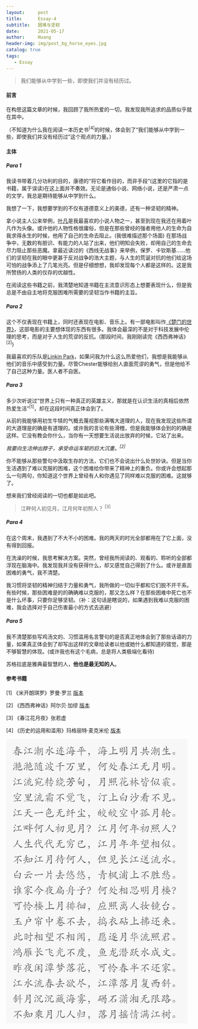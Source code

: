 ```yaml
---
layout:     post
title:      Essay-4
subtitle:   困难与坚韧
date:       2021-05-17
author:     Huang
header-img: img/post_bg_horse_eyes.jpg
catalog: true
tags:
   - Essay
---
```


> 我们能够从中学到一些，即使我们并没有经历过。

#### 前言

在构思这篇文章的时候，我回顾了我所热爱的一切，我发现我所追求的品质似乎就在其中。

（不知道为什么我在阅读一本历史书<sup>[4]</sup>的时候，体会到了“我们能够从中学到一些，即使我们并没有经历过”这个观点的力量。）

#### 主体

##### Para 1

我读书带着几分功利的目的，康德的“将它看作目的，而非手段”(这里的它指的是书籍，属于误读)在这上面并不奏效。无论是通俗小说、网络小说，还是严肃一点的文学，我总是期待能够从中学到什么。

我想了一下，我想要学到的不仅有道德意义上的美德，还有一种坚韧的精神。

拿小说主人公来举例，[叶凡](https://baike.baidu.com/item/%E5%8F%B6%E5%87%A1/7914187)是我最喜欢的小说人物之一，甚至到现在我还在用着叶凡作为头像。或许他的人物性格很庸俗，但是在那些曾经的强者用他人的生命为自我求得永生的时候，他用了自己的生命去阻止。(我很难描述那个场面) 在那场战争中，无数的有胆识、有能力的人站了出来，他们明知会失败，却用自己的生命去尽力阻止那些恶魔。拿最近读过的《西线无战事》来举例，保罗、卡钦斯基……他们的坚韧在我的眼中更甚于反对战争的浩大主题，与人生的荒诞对抗的他们给这场可怕的战争添上了几笔光亮。但是仔细想想，我却发现每个人都是这样的。这是我所赞扬的人类的仅存的优越性。

在阅读这些书籍之前，我清楚地知道书籍在主流意识形态上想要表现什么，但是我总是不由自主地将克服困难所需要的坚韧当作书籍的主旨。

##### Para 2

这个不仅表现在书籍上，同时还表现在电影、音乐上。有一部电影叫作[《楚门的世界》](https://movie.douban.com/subject/1292064/)，这部电影的主要想体现的东西有很多。我体会最深的不是对于科技发展中伦理的思考，而是对于人生的荒谬的反抗。(那段时间，我刚刚读完《西西弗神话》<sup>[2]</sup>) 

我最喜欢的乐队是[Linkin Park](https://www.linkinpark.com/)，如果问我为什么这么热爱他们，我想是我能够从他们的音乐中感受到力量。尽管Chester能够给别人直面荒谬的勇气，但是他给不了自己这种力量。医人者不自医。

##### Para 3

多少次听说过“世界上只有一种真正的英雄主义，那就是在认识生活的真相后依然热爱生活”<sup>[1]</sup>，却在这段时间真正体会到了。

从前的我能够用初生牛犊的气概去蔑视那些满嘴大道理的人，现在我发现这些所谓的大道理是的确是有道理的。或许我的言论有些滑稽，但是我能够体会到的的确是这样。它没有教会你什么，当你有一天想要生活说出放弃的时候，它站了出来。

*我要向生活伸出脖子，承受命运车轭的巨大沉重。<sup>[2]</sup>*

你不能够从那些警句中汲取生存的方法，它们也不会说出什么处世妙诀。但是当你生活遇到了难以克服的困难，这个困难给你带来了精神上的重负。你或许会想起那么一句两句，你知道这个世界上曾经有人和你遇见了同样难以克服的困难。这就够了。

想来我们曾经阅读的一切也都是如此吧。

>  江畔何人初见月，江月何年初照人？ <sup>[3]</sup>

##### Para 4

在这个周末，我遇到了不大不小的困难。我的两天的时光全部都用在了它上面，没有得到回报。

在洗澡的时候，我思考解决方案。突然，曾经我所阅读的、观看的、聆听的全部都浮现在脑海中。我发现我并没有获得什么，却又感觉自己得到了什么。或许是直面困难的勇气，我不清楚。

我习惯将坚韧的精神归结于力量和勇气，我所做的一切似乎都和它们脱不开干系。有些时候，那些困难是的的确确难以克服的，那又怎么样？在那些困难中死亡也不是什么坏事，只要你足够坚韧。（补：这句话是瞎说的，如果遇到我难以克服的困难，我会选择对于自己伤害最小的方式去逃避）

##### Para 5

我不清楚那些写鸡汤文的、习惯滥用名言警句的是否真正地体会到了那些话语的力量，如果真正体会到了却写出这样的文章给读者以他或她什么都知道的错觉，那是不够智慧的体现。(或许我也有这个毛病，总是将人类极端化看待)

苏格拉底是雅典最智慧的人，**他也是最无知的人**。

#### 参考书籍

[1] 《米开朗琪罗》罗曼·罗兰 [版本](https://book.douban.com/subject/1046584/)

[2] 《西西弗神话》阿尔贝·加缪 [版本](https://book.douban.com/subject/24257403/)

[3] 《春江花月夜》张若虚

[4] 《历史的运用和滥用》玛格丽特·麦克米伦 [版本](https://book.douban.com/subject/35324419/)

![春江花月夜](/img/post_bg_poem_1.jpg)



